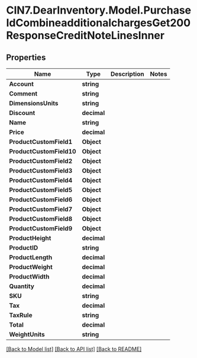 # CIN7.DearInventory.Model.PurchaseIdCombineadditionalchargesGet200ResponseCreditNoteLinesInner

## Properties

| Name                     | Type        | Description | Notes |
| ------------------------ | ----------- | ----------- | ----- |
| **Account**              | **string**  |             |
| **Comment**              | **string**  |             |
| **DimensionsUnits**      | **string**  |             |
| **Discount**             | **decimal** |             |
| **Name**                 | **string**  |             |
| **Price**                | **decimal** |             |
| **ProductCustomField1**  | **Object**  |             |
| **ProductCustomField10** | **Object**  |             |
| **ProductCustomField2**  | **Object**  |             |
| **ProductCustomField3**  | **Object**  |             |
| **ProductCustomField4**  | **Object**  |             |
| **ProductCustomField5**  | **Object**  |             |
| **ProductCustomField6**  | **Object**  |             |
| **ProductCustomField7**  | **Object**  |             |
| **ProductCustomField8**  | **Object**  |             |
| **ProductCustomField9**  | **Object**  |             |
| **ProductHeight**        | **decimal** |             |
| **ProductID**            | **string**  |             |
| **ProductLength**        | **decimal** |             |
| **ProductWeight**        | **decimal** |             |
| **ProductWidth**         | **decimal** |             |
| **Quantity**             | **decimal** |             |
| **SKU**                  | **string**  |             |
| **Tax**                  | **decimal** |             |
| **TaxRule**              | **string**  |             |
| **Total**                | **decimal** |             |
| **WeightUnits**          | **string**  |             |

[[Back to Model list]](../README.md#documentation-for-models) [[Back to API list]](../README.md#documentation-for-api-endpoints) [[Back to README]](../README.md)
